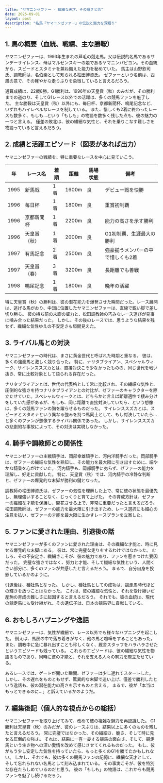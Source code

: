 ```yaml
---
title: "ヤマニンゼファー - 繊細な天才、その輝きと影"
date: 2025-09-01
layout: post
description: "名馬『ヤマニンゼファー』の伝説と魅力を深堀り"
---
```


## 1. 馬の概要（血統、戦績、主な勝鞍）

ヤマニンゼファーは、1993年生まれの芦毛の競走馬。父は伝説的名馬であるサンデーサイレンス、母はマルゼンスキーの娘であるヤマニンパピヨン。その血統から、スピードとスタミナを兼ね備えた能力を秘めていた。  馬主は山野欽司氏、調教師は、名伯楽として知られる松田博資氏。  ゼファーという名前は、西風の意で、その軽やかな走りぶりを象徴していると言えるだろう。

通算成績は、22戦8勝。G1勝利は、1996年の天皇賞（秋）のみだが、その勝利までの道のり、そしてG1レース以外での活躍は、多くの競馬ファンを魅了した。  主な勝鞍は天皇賞（秋）以外にも、毎日杯、京都新聞杯、鳴尾記念など、いずれもハイレベルなレースを制している。  また、惜しくも2着に終わったレースも数多く、もしも…という「もしも」の物語を数多く残した点も、彼の魅力の一つと言える。  僅差の敗北は、彼の繊細な気性と、それを乗りこなす難しさを物語っていると言えるだろう。


## 2. 成績と活躍エピソード（図表があれば出力）


ヤマニンゼファーの戦績を、特に重要なレースを中心に見ていこう。


| 年 | レース名       | 着順 | 距離 | 馬場状態 | 備考                                          |
|---|----------------|-----|------|----------|-----------------------------------------------|
| 1995 | 新馬戦         | 1着 | 1600m| 良       | デビュー戦を快勝                               |
| 1996 | 毎日杯         | 1着 | 1800m| 良       | 重賞初制覇                                      |
| 1996 | 京都新聞杯     | 1着 | 2200m| 良       | 能力の高さを示す勝利                            |
| 1996 | 天皇賞（秋）   | 1着 | 2000m| 良       | G1初制覇、生涯最大の勝利                        |
| 1997 | 有馬記念       | 2着 | 2500m| 良       | 強豪揃うメンバーの中で惜しくも2着               |
| 1997 | 天皇賞（春）   | 3着 | 3200m| 良       | 長距離でも善戦                                  |
| 1998 | 鳴尾記念       | 1着 | 1800m| 良       | 晩年の活躍                                      |


特に天皇賞（秋）の勝利は、彼の潜在能力を爆発させた瞬間だった。レース展開は、逃げる馬がおり、中団に位置したヤマニンゼファーは、直線で鋭い脚で差し切り勝ち。  彼の持ち前の末脚の威力と、松田調教師の巧みなレース運びが見事に噛み合った結果だった。  しかし、その後のレースでは、思うような結果を残せず、繊細な気性ゆえの不安定さも垣間見えた。



## 3. ライバル馬との対決

ヤマニンゼファーの時代は、まさに黄金世代と呼ばれた時期と重なる。  彼は、多くの強豪馬と激しく競り合った。  特に、ナリタブライアン、スペシャルウィーク、サイレンススズカとは、直接対決こそ少なかったものの、同じ世代を戦い抜き、常に比較対象として語られる存在だった。

ナリタブライアンとは、世代の代表格として常に比較され、その繊細な気性と、圧倒的な強さを持つナリタブライアンとの対比が、ゼファーのキャラクターを際立たせていた。スペシャルウィークとは、どちらかと言えば距離適性で棲み分けをしていた感があるが、もしも、同じ距離で直接対決していたら、という想像は、多くの競馬ファンの胸を躍らせるものだった。  サイレンススズカとは、スピードとスタミナという異なる強みを持つ馬同士として、もし対決していたら…と多くのファンが想像するライバル関係であった。  しかし、サイレンススズカの悲劇的な事故によって、その対決は実現しなかった。


## 4. 騎手や調教師との関係性

ヤマニンゼファーの主戦騎手は、岡部幸雄騎手と、河内洋騎手だった。岡部騎手は、ゼファーの繊細な気性を熟知し、その能力を最大限に引き出すために、細やかな騎乗を心がけていた。  河内騎手も、岡部騎手に劣らず、ゼファーの能力を理解し、好走に貢献した。  特に、天皇賞（秋）では、河内騎手の冷静な判断と、ゼファーの爆発的な末脚が勝利の鍵となった。

調教師の松田博資氏は、ゼファーの気性を理解した上で、常に彼の状態を最優先し、無理強いすることなく、じっくりと育て上げた。  その育成方針は、ゼファーの繊細な才能を保護し、開花させる上で、非常に重要だったと言えるだろう。  松田調教師は、ゼファーの能力を最大限に引き出すため、レース選択にも細心の注意を払い、ゼファーの才能を最大限に生かすレースプランを立案した。


## 5. ファンに愛された理由、引退後の話

ヤマニンゼファーが多くのファンに愛された理由は、その繊細な才能と、時に見せる爆発的な末脚にある。  彼は、常に完璧な走りをするわけではなかった。  むしろ、その不安定さ、繊細さこそが、彼の魅力であり、ファンを惹きつけた要因だった。  完璧な強さではなく、努力と才能、そして繊細な気性という、人間くさい部分に、多くのファンが共感したと言えるだろう。  まるで、自分自身を投影しているかのように。

引退後は、種牡馬となった。  しかし、種牡馬としての成功は、競走馬時代ほどの輝きを放つことはなかった。  これは、彼の繊細な気性と、それを受け継いだ産駒の育成の難しさに起因すると言えるだろう。  それでも、彼の血統は、現代の競走馬にも受け継がれ、その遺伝子は、日本の競馬界に貢献している。


## 6. おもしろハプニングや逸話

ヤマニンゼファーは、気性が繊細で、レース以外でも様々なハプニングを起こした。  例えば、馬房の中で落ち着きがなく、他の馬と喧嘩をすることもあった。  また、調教中に急に暴れ出すことも珍しくなく、厩舎スタッフをハラハラさせたというエピソードも残っている。  これらのエピソードは、彼の繊細な気性を物語るものであり、同時に彼の才能と、それを支える人々の努力を際立たせている。

あるレースでは、ゲートが開いた瞬間、ゼファーは少し遅れてスタートした。  しかし、その遅れをものともせず、驚異的な末脚で追い上げ、僅差で勝利したという逸話も、彼の潜在能力の高さを示すものと言える。  まるで、彼が「本当はもっとできるのに…」と訴えているかのようだ。


## 7. 編集後記（個人的な視点からの総括）

ヤマニンゼファーを取り上げてみて、改めて彼の複雑な魅力を再認識した。  G1勝利は天皇賞（秋）のみだが、彼のレースぶりは、結果以上に多くのものを残したと言えるだろう。  常に完璧ではなかった、その繊細さ、脆さ、そして時に見せる圧倒的な強さ。  それは、結果に一喜一憂する競馬の面白さ、そして、競走馬という生き物への深い愛情を改めて感じさせてくれるものだった。  もし、彼がもう少し安定した気性を持っていたら、もっと多くのG1を勝てたかもしれない。  しかし、それでも、彼は多くの競馬ファンの記憶に、繊細な天才として、そして忘れられない名馬として刻み込まれている。  その事実こそが、彼を特別な存在たらしめているのだと思う。  彼の「もしも」の物語は、これからも競馬ファンを魅了し続けるだろう。
